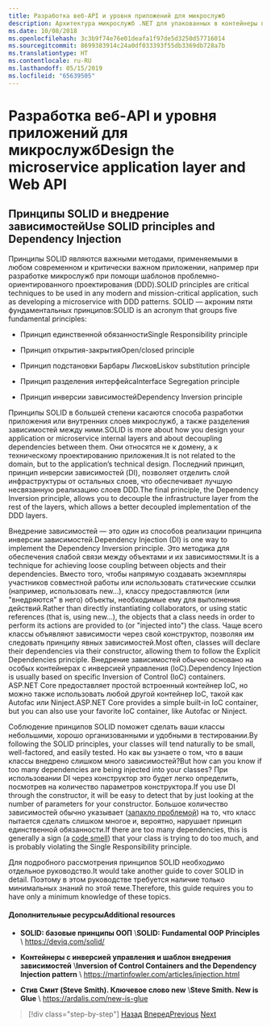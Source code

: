 ```yaml
---
title: Разработка веб-API и уровня приложений для микрослужб
description: Архитектура микрослужб .NET для упакованных в контейнеры приложений .NET | Краткое описание принципов SOLID для проектирования уровня приложений.
ms.date: 10/08/2018
ms.openlocfilehash: 3c3b9f74e76e01deafa1f97de5d3250d57716014
ms.sourcegitcommit: 8699383914c24a0df033393f55db3369db728a7b
ms.translationtype: HT
ms.contentlocale: ru-RU
ms.lasthandoff: 05/15/2019
ms.locfileid: "65639505"
---
```

# <a name="design-the-microservice-application-layer-and-web-api"></a><span data-ttu-id="a8c44-103">Разработка веб-API и уровня приложений для микрослужб</span><span class="sxs-lookup"><span data-stu-id="a8c44-103">Design the microservice application layer and Web API</span></span>

## <a name="use-solid-principles-and-dependency-injection"></a><span data-ttu-id="a8c44-104">Принципы SOLID и внедрение зависимостей</span><span class="sxs-lookup"><span data-stu-id="a8c44-104">Use SOLID principles and Dependency Injection</span></span>

<span data-ttu-id="a8c44-105">Принципы SOLID являются важными методами, применяемыми в любом современном и критически важном приложении, например при разработке микрослужб при помощи шаблонов проблемно-ориентированного проектирования (DDD).</span><span class="sxs-lookup"><span data-stu-id="a8c44-105">SOLID principles are critical techniques to be used in any modern and mission-critical application, such as developing a microservice with DDD patterns.</span></span> <span data-ttu-id="a8c44-106">SOLID — акроним пяти фундаментальных принципов:</span><span class="sxs-lookup"><span data-stu-id="a8c44-106">SOLID is an acronym that groups five fundamental principles:</span></span>

- <span data-ttu-id="a8c44-107">Принцип единственной обязанности</span><span class="sxs-lookup"><span data-stu-id="a8c44-107">Single Responsibility principle</span></span>

- <span data-ttu-id="a8c44-108">Принцип открытия-закрытия</span><span class="sxs-lookup"><span data-stu-id="a8c44-108">Open/closed principle</span></span>

- <span data-ttu-id="a8c44-109">Принцип подстановки Барбары Лисков</span><span class="sxs-lookup"><span data-stu-id="a8c44-109">Liskov substitution principle</span></span>

- <span data-ttu-id="a8c44-110">Принцип разделения интерфейса</span><span class="sxs-lookup"><span data-stu-id="a8c44-110">Interface Segregation principle</span></span>

- <span data-ttu-id="a8c44-111">Принцип инверсии зависимостей</span><span class="sxs-lookup"><span data-stu-id="a8c44-111">Dependency Inversion principle</span></span>

<span data-ttu-id="a8c44-112">Принципы SOLID в большей степени касаются способа разработки приложения или внутренних слоев микрослужб, а также разделения зависимостей между ними.</span><span class="sxs-lookup"><span data-stu-id="a8c44-112">SOLID is more about how you design your application or microservice internal layers and about decoupling dependencies between them.</span></span> <span data-ttu-id="a8c44-113">Они относятся не к домену, а к техническому проектированию приложения.</span><span class="sxs-lookup"><span data-stu-id="a8c44-113">It is not related to the domain, but to the application’s technical design.</span></span> <span data-ttu-id="a8c44-114">Последний принцип, принцип инверсии зависимостей (DI), позволяет отделить слой инфраструктуры от остальных слоев, что обеспечивает лучшую несвязанную реализацию слоев DDD.</span><span class="sxs-lookup"><span data-stu-id="a8c44-114">The final principle, the Dependency Inversion principle, allows you to decouple the infrastructure layer from the rest of the layers, which allows a better decoupled implementation of the DDD layers.</span></span>

<span data-ttu-id="a8c44-115">Внедрение зависимостей — это один из способов реализации принципа инверсии зависимостей.</span><span class="sxs-lookup"><span data-stu-id="a8c44-115">Dependency Injection (DI) is one way to implement the Dependency Inversion principle.</span></span> <span data-ttu-id="a8c44-116">Это методика для обеспечения слабой связи между объектами и их зависимостями.</span><span class="sxs-lookup"><span data-stu-id="a8c44-116">It is a technique for achieving loose coupling between objects and their dependencies.</span></span> <span data-ttu-id="a8c44-117">Вместо того, чтобы напрямую создавать экземпляры участников совместной работы или использовать статические ссылки (например, использовать new…), классу предоставляются (или "внедряются" в него) объекты, необходимые ему для выполнения действий.</span><span class="sxs-lookup"><span data-stu-id="a8c44-117">Rather than directly instantiating collaborators, or using static references (that is, using new…), the objects that a class needs in order to perform its actions are provided to (or "injected into") the class.</span></span> <span data-ttu-id="a8c44-118">Чаще всего классы объявляют зависимости через свой конструктор, позволяя им следовать принципу явных зависимостей.</span><span class="sxs-lookup"><span data-stu-id="a8c44-118">Most often, classes will declare their dependencies via their constructor, allowing them to follow the Explicit Dependencies principle.</span></span> <span data-ttu-id="a8c44-119">Внедрение зависимостей обычно основано на особых контейнерах с инверсией управления (IoC).</span><span class="sxs-lookup"><span data-stu-id="a8c44-119">Dependency Injection is usually based on specific Inversion of Control (IoC) containers.</span></span> <span data-ttu-id="a8c44-120">ASP.NET Core предоставляет простой встроенный контейнер IoC, но можно также использовать любой другой контейнер IoC, такой как Autofac или Ninject.</span><span class="sxs-lookup"><span data-stu-id="a8c44-120">ASP.NET Core provides a simple built-in IoC container, but you can also use your favorite IoC container, like Autofac or Ninject.</span></span>

<span data-ttu-id="a8c44-121">Соблюдение принципов SOLID поможет сделать ваши классы небольшими, хорошо организованными и удобными в тестировании.</span><span class="sxs-lookup"><span data-stu-id="a8c44-121">By following the SOLID principles, your classes will tend naturally to be small, well-factored, and easily tested.</span></span> <span data-ttu-id="a8c44-122">Но как вы узнаете о том, что в ваши классы внедрено слишком много зависимостей?</span><span class="sxs-lookup"><span data-stu-id="a8c44-122">But how can you know if too many dependencies are being injected into your classes?</span></span> <span data-ttu-id="a8c44-123">При использовании DI через конструктор это будет легко определить, посмотрев на количество параметров конструктора.</span><span class="sxs-lookup"><span data-stu-id="a8c44-123">If you use DI through the constructor, it will be easy to detect that by just looking at the number of parameters for your constructor.</span></span> <span data-ttu-id="a8c44-124">Большое количество зависимостей обычно указывает ([запахло проблемой](https://deviq.com/code-smells/)) на то, что класс пытается сделать слишком многое и, вероятно, нарушает принцип единственной обязанности.</span><span class="sxs-lookup"><span data-stu-id="a8c44-124">If there are too many dependencies, this is generally a sign (a [code smell](https://deviq.com/code-smells/)) that your class is trying to do too much, and is probably violating the Single Responsibility principle.</span></span>

<span data-ttu-id="a8c44-125">Для подробного рассмотрения принципов SOLID необходимо отдельное руководство.</span><span class="sxs-lookup"><span data-stu-id="a8c44-125">It would take another guide to cover SOLID in detail.</span></span> <span data-ttu-id="a8c44-126">Поэтому в этом руководстве требуется наличие только минимальных знаний по этой теме.</span><span class="sxs-lookup"><span data-stu-id="a8c44-126">Therefore, this guide requires you to have only a minimum knowledge of these topics.</span></span>

#### <a name="additional-resources"></a><span data-ttu-id="a8c44-127">Дополнительные ресурсы</span><span class="sxs-lookup"><span data-stu-id="a8c44-127">Additional resources</span></span>

- <span data-ttu-id="a8c44-128">**SOLID: базовые принципы ООП** \\</span><span class="sxs-lookup"><span data-stu-id="a8c44-128">**SOLID: Fundamental OOP Principles** \\</span></span>
  <https://deviq.com/solid/>

- <span data-ttu-id="a8c44-129">**Контейнеры с инверсией управления и шаблон внедрения зависимостей** \\</span><span class="sxs-lookup"><span data-stu-id="a8c44-129">**Inversion of Control Containers and the Dependency Injection pattern** \\</span></span>
  <https://martinfowler.com/articles/injection.html>

- <span data-ttu-id="a8c44-130">**Стив Смит (Steve Smith). Ключевое слово new** \\</span><span class="sxs-lookup"><span data-stu-id="a8c44-130">**Steve Smith. New is Glue** \\</span></span>
  <https://ardalis.com/new-is-glue>

> [!div class="step-by-step"]
> <span data-ttu-id="a8c44-131">[Назад](nosql-database-persistence-infrastructure.md)
> [Вперед](microservice-application-layer-implementation-web-api.md)</span><span class="sxs-lookup"><span data-stu-id="a8c44-131">[Previous](nosql-database-persistence-infrastructure.md)
[Next](microservice-application-layer-implementation-web-api.md)</span></span>
